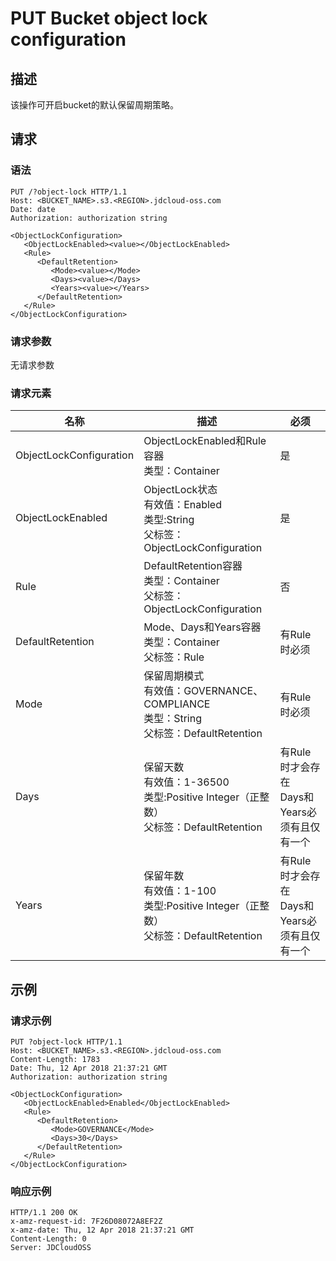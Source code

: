 # PUT Bucket object lock configuration

## 描述

该操作可开启bucket的默认保留周期策略。

## 请求
### 语法

```HTTP
PUT /?object-lock HTTP/1.1
Host: <BUCKET_NAME>.s3.<REGION>.jdcloud-oss.com
Date: date
Authorization: authorization string
 
<ObjectLockConfiguration>
   <ObjectLockEnabled><value></ObjectLockEnabled>
   <Rule>
      <DefaultRetention>
         <Mode><value></Mode>
         <Days><value></Days>
         <Years><value></Years>
      </DefaultRetention>
   </Rule>
</ObjectLockConfiguration>
```

### 请求参数
无请求参数

### 请求元素

名称|描述|必须
---|---|---
ObjectLockConfiguration|ObjectLockEnabled和Rule容器<br>类型：Container|是
ObjectLockEnabled|ObjectLock状态<br>有效值：Enabled<br>类型:String<br>父标签：ObjectLockConfiguration|是
Rule|DefaultRetention容器<br>类型：Container<br>父标签：ObjectLockConfiguration|否
DefaultRetention|Mode、Days和Years容器<br>类型：Container<br>父标签：Rule|有Rule时必须
Mode|保留周期模式<br>有效值：GOVERNANCE、COMPLIANCE<br>类型：String<br>父标签：DefaultRetention|有Rule时必须
Days|保留天数<br>有效值：1-36500<br>类型:Positive Integer（正整数）<br>父标签：DefaultRetention|有Rule时才会存在<br>Days和Years必须有且仅有一个
Years|保留年数<br>有效值：1-100<br>类型:Positive Integer（正整数）<br>父标签：DefaultRetention|有Rule时才会存在<br>Days和Years必须有且仅有一个

## 示例
### 请求示例

```HTTP
PUT ?object-lock HTTP/1.1
Host: <BUCKET_NAME>.s3.<REGION>.jdcloud-oss.com
Content-Length: 1783
Date: Thu, 12 Apr 2018 21:37:21 GMT
Authorization: authorization string

<ObjectLockConfiguration>
   <ObjectLockEnabled>Enabled</ObjectLockEnabled>
   <Rule>
      <DefaultRetention>
         <Mode>GOVERNANCE</Mode>
         <Days>30</Days>
      </DefaultRetention>
   </Rule>
</ObjectLockConfiguration>
```

### 响应示例
```HTTP
HTTP/1.1 200 OK
x-amz-request-id: 7F26D08072A8EF2Z
x-amz-date: Thu, 12 Apr 2018 21:37:21 GMT
Content-Length: 0
Server: JDCloudOSS
```
   
